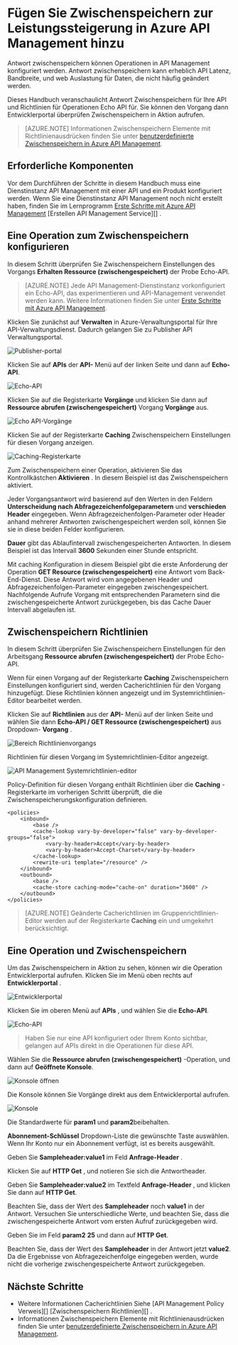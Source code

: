 <properties
    pageTitle="Zwischenspeichern zur Leistungssteigerung in Azure API Management hinzufügen | Microsoft Azure"
    description="Informationen Sie zum Latenz, Bandbreite und Auslastung Servicebesuche API Management zu verbessern."
    services="api-management"
    documentationCenter=""
    authors="steved0x"
    manager="erikre"
    editor=""/>

<tags
    ms.service="api-management"
    ms.workload="mobile"
    ms.tgt_pltfrm="na"
    ms.devlang="na"
    ms.topic="get-started-article"
    ms.date="10/25/2016"
    ms.author="sdanie"/>

# <a name="add-caching-to-improve-performance-in-azure-api-management"></a>Fügen Sie Zwischenspeichern zur Leistungssteigerung in Azure API Management hinzu

Antwort zwischenspeichern können Operationen in API Management konfiguriert werden. Antwort zwischenspeichern kann erheblich API Latenz, Bandbreite, und web Auslastung für Daten, die nicht häufig geändert werden.

Dieses Handbuch veranschaulicht Antwort Zwischenspeichern für Ihre API und Richtlinien für Operationen Echo API für. Sie können den Vorgang dann Entwicklerportal überprüfen Zwischenspeichern in Aktion aufrufen.

>[AZURE.NOTE] Informationen Zwischenspeichern Elemente mit Richtlinienausdrücken finden Sie unter [benutzerdefinierte Zwischenspeichern in Azure API Management](api-management-sample-cache-by-key.md).

## <a name="prerequisites"></a>Erforderliche Komponenten

Vor dem Durchführen der Schritte in diesem Handbuch muss eine Dienstinstanz API Management mit einer API und ein Produkt konfiguriert werden. Wenn Sie eine Dienstinstanz API Management noch nicht erstellt haben, finden Sie im Lernprogramm [Erste Schritte mit Azure API Management][] [Erstellen API Management Service][] .

## <a name="configure-caching"> </a>Eine Operation zum Zwischenspeichern konfigurieren

In diesem Schritt überprüfen Sie Zwischenspeichern Einstellungen des Vorgangs **Erhalten Ressource (zwischengespeichert)** der Probe Echo-API.

>[AZURE.NOTE] Jede API Management-Dienstinstanz vorkonfiguriert ein Echo-API, das experimentieren und API-Management verwendet werden kann. Weitere Informationen finden Sie unter [Erste Schritte mit Azure API Management][].

Klicken Sie zunächst auf **Verwalten** in Azure-Verwaltungsportal für Ihre API-Verwaltungsdienst. Dadurch gelangen Sie zu Publisher API Verwaltungsportal.

![Publisher-portal][api-management-management-console]

Klicken Sie auf **APIs** der **API-** Menü auf der linken Seite und dann auf **Echo-API**.

![Echo-API][api-management-echo-api]

Klicken Sie auf die Registerkarte **Vorgänge** und klicken Sie dann auf **Ressource abrufen (zwischengespeichert)** Vorgang **Vorgänge** aus.

![Echo API-Vorgänge][api-management-echo-api-operations]

Klicken Sie auf der Registerkarte **Caching** Zwischenspeichern Einstellungen für diesen Vorgang anzeigen.

![Caching-Registerkarte][api-management-caching-tab]

Zum Zwischenspeichern einer Operation, aktivieren Sie das Kontrollkästchen **Aktivieren** . In diesem Beispiel ist das Zwischenspeichern aktiviert.

Jeder Vorgangsantwort wird basierend auf den Werten in den Feldern **Unterscheidung nach Abfragezeichenfolgeparametern** und **verschieden Header** eingegeben. Wenn Abfragezeichenfolgen-Parameter oder Header anhand mehrerer Antworten zwischengespeichert werden soll, können Sie sie in diese beiden Felder konfigurieren.

**Dauer** gibt das Ablaufintervall zwischengespeicherten Antworten. In diesem Beispiel ist das Intervall **3600** Sekunden einer Stunde entspricht.

Mit caching Konfiguration in diesem Beispiel gibt die erste Anforderung der Operation **GET Resource (zwischengespeichert)** eine Antwort vom Back-End-Dienst. Diese Antwort wird vom angegebenen Header und Abfragezeichenfolgen-Parameter eingegeben zwischengespeichert. Nachfolgende Aufrufe Vorgang mit entsprechenden Parametern sind die zwischengespeicherte Antwort zurückgegeben, bis das Cache Dauer Intervall abgelaufen ist.

## <a name="caching-policies"> </a>Zwischenspeichern Richtlinien

In diesem Schritt überprüfen Sie Zwischenspeichern Einstellungen für den Arbeitsgang **Ressource abrufen (zwischengespeichert)** der Probe Echo-API.

Wenn für einen Vorgang auf der Registerkarte **Caching** Zwischenspeichern Einstellungen konfiguriert sind, werden Cacherichtlinien für den Vorgang hinzugefügt. Diese Richtlinien können angezeigt und im Systemrichtlinien-Editor bearbeitet werden.

Klicken Sie auf **Richtlinien** aus der **API-** Menü auf der linken Seite und wählen Sie dann **Echo-API / GET Ressource (zwischengespeichert)** aus Dropdown- **Vorgang** .

![Bereich Richtlinienvorgangs][api-management-operation-dropdown]

Richtlinien für diesen Vorgang im Systemrichtlinien-Editor angezeigt.

![API Management Systemrichtlinien-editor][api-management-policy-editor]

Policy-Definition für diesen Vorgang enthält Richtlinien über die **Caching** -Registerkarte im vorherigen Schritt überprüft, die die Zwischenspeicherungskonfiguration definieren.

    <policies>
        <inbound>
            <base />
            <cache-lookup vary-by-developer="false" vary-by-developer-groups="false">
                <vary-by-header>Accept</vary-by-header>
                <vary-by-header>Accept-Charset</vary-by-header>
            </cache-lookup>
            <rewrite-uri template="/resource" />
        </inbound>
        <outbound>
            <base />
            <cache-store caching-mode="cache-on" duration="3600" />
        </outbound>
    </policies>

>[AZURE.NOTE] Geänderte Cacherichtlinien im Gruppenrichtlinien-Editor werden auf der Registerkarte **Caching** ein und umgekehrt berücksichtigt.

## <a name="test-operation"> </a>Eine Operation und Zwischenspeichern

Um das Zwischenspeichern in Aktion zu sehen, können wir die Operation Entwicklerportal aufrufen. Klicken Sie im Menü oben rechts auf **Entwicklerportal** .

![Entwicklerportal][api-management-developer-portal-menu]

Klicken Sie im oberen Menü auf **APIs** , und wählen Sie die **Echo-API**.

![Echo-API][api-management-apis-echo-api]

>Haben Sie nur eine API konfiguriert oder Ihrem Konto sichtbar, gelangen auf APIs direkt in die Operationen für diese API.

Wählen Sie die **Ressource abrufen (zwischengespeichert)** -Operation, und dann auf **Geöffnete Konsole**.

![Konsole öffnen][api-management-open-console]

Die Konsole können Sie Vorgänge direkt aus dem Entwicklerportal aufrufen.

![Konsole][api-management-console]

Die Standardwerte für **param1** und **param2**beibehalten.

**Abonnement-Schlüssel** Dropdown-Liste die gewünschte Taste auswählen. Wenn Ihr Konto nur ein Abonnement verfügt, ist es bereits ausgewählt.

Geben Sie **Sampleheader:value1** im Feld **Anfrage-Header** .

Klicken Sie auf **HTTP Get** , und notieren Sie sich die Antwortheader.

Geben Sie **Sampleheader:value2** im Textfeld **Anfrage-Header** , und klicken Sie dann auf **HTTP Get**.

Beachten Sie, dass der Wert des **Sampleheader** noch **value1** in der Antwort. Versuchen Sie unterschiedliche Werte, und beachten Sie, dass die zwischengespeicherte Antwort vom ersten Aufruf zurückgegeben wird.

Geben Sie im Feld **param2** **25** und dann auf **HTTP Get**.

Beachten Sie, dass der Wert des **Sampleheader** in der Antwort jetzt **value2**. Da die Ergebnisse von Abfragezeichenfolge eingegeben werden, wurde nicht die vorherige zwischengespeicherte Antwort zurückgegeben.

## <a name="next-steps"> </a>Nächste Schritte

-   Weitere Informationen Cacherichtlinien Siehe [API Management Policy Verweis][] [Zwischenspeichern Richtlinien][] .
-   Informationen Zwischenspeichern Elemente mit Richtlinienausdrücken finden Sie unter [benutzerdefinierte Zwischenspeichern in Azure API Management](api-management-sample-cache-by-key.md).

[api-management-management-console]: ./media/api-management-howto-cache/api-management-management-console.png
[api-management-echo-api]: ./media/api-management-howto-cache/api-management-echo-api.png
[api-management-echo-api-operations]: ./media/api-management-howto-cache/api-management-echo-api-operations.png
[api-management-caching-tab]: ./media/api-management-howto-cache/api-management-caching-tab.png
[api-management-operation-dropdown]: ./media/api-management-howto-cache/api-management-operation-dropdown.png
[api-management-policy-editor]: ./media/api-management-howto-cache/api-management-policy-editor.png
[api-management-developer-portal-menu]: ./media/api-management-howto-cache/api-management-developer-portal-menu.png
[api-management-apis-echo-api]: ./media/api-management-howto-cache/api-management-apis-echo-api.png
[api-management-open-console]: ./media/api-management-howto-cache/api-management-open-console.png
[api-management-console]: ./media/api-management-howto-cache/api-management-console.png


[How to add operations to an API]: api-management-howto-add-operations.md
[How to add and publish a product]: api-management-howto-add-products.md
[Monitoring and analytics]: api-management-monitoring.md
[Add APIs to a product]: api-management-howto-add-products.md#add-apis
[Publish a product]: api-management-howto-add-products.md#publish-product
[Erste Schritte mit Azure API Management]: api-management-get-started.md

[API Management Policy reference]: https://msdn.microsoft.com/library/azure/dn894081.aspx
[Zwischenspeichern von Richtlinien]: https://msdn.microsoft.com/library/azure/dn894086.aspx

[Erstellen Sie eine Instanz der API Management service]: api-management-get-started.md#create-service-instance

[Configure an operation for caching]: #configure-caching
[Review the caching policies]: #caching-policies
[Call an operation and test the caching]: #test-operation
[Next steps]: #next-steps
